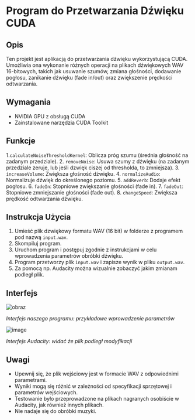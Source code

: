 # Program do Przetwarzania Dźwięku CUDA


## Opis
Ten projekt jest aplikacją do przetwarzania dźwięku wykorzystującą CUDA. 
Umożliwia ona wykonanie różnych operacji na plikach dźwiękowych WAV 16-bitowych, takich jak usuwanie szumów, zmiana głośności, dodawanie pogłosu, zanikanie dźwięku (fade in/out) oraz zwiększenie prędkości odtwarzania.


## Wymagania
- NVIDIA GPU z obsługą CUDA
- Zainstalowane narzędzia CUDA Toolkit

## Funkcje
1.`calculateNoiseThresholdKernel`: Oblicza próg szumu (średnia głośność na zadanym przedziale).
2. `removeNoise`: Usuwa szumy z dźwięku (na zadanym przedziale zeruje, lub jeśli dzwięk ciszej od thresholda, to zmniejsza).
3. `increaseVolume`: Zwiększa głośność dźwięku.
4. `normalizeAudio`: Normalizuje dźwięk do określonego poziomu.
5. `addReverb`: Dodaje efekt pogłosu.
6. `fadeIn`: Stopniowe zwiększanie głośności (fade in).
7. `fadeOut`: Stopniowe zmniejszanie głośności (fade out).
8. `changeSpeed`: Zwiększa prędkość odtwarzania dźwięku.

## Instrukcja Użycia
1. Umieść plik dzwiękowy formatu WAV (16 bit) w folderze z programem pod nazwą `input.wav`.
2. Skompiluj program.
3. Uruchom program i postępuj zgodnie z instrukcjami w celu wprowadzenia parametrów obróbki dźwięku.
4. Program przetworzy plik `input.wav` i zapisze wynik w pliku `output.wav`.
5. Za pomocą np. Audacity można wizualnie zobaczyć jakim zmianam podległ plik.

## Interfejs
![obraz](https://github.com/karp1ch/audio-editor-cuda/assets/157658045/3f72f552-df27-407d-bfcd-4cebe5a1b98a)

*Interfejs naszego programu: przykładowe wprowadzenie parametrów*

![image](https://github.com/karp1ch/audio-editor-cuda/assets/106777205/94528d4b-21c3-4eb5-bff8-117dfe711e5d)

*Interfejs Audacity: widać że plik podległ modyfikacji*


## Uwagi
- Upewnij się, że plik wejściowy jest w formacie WAV z odpowiednimi parametrami.
- Wyniki mogą się różnić w zależności od specyfikacji sprzętowej i parametrów wejściowych.
- Testowanie było przeprowadzone na plikach nagranych osobiście w Audacity, jak również innych plikach.
- Nie nadaje się do obróbki muzyki.
